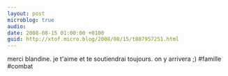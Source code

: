```yaml
---
layout: post
microblog: true
audio: 
date: 2008-08-15 01:00:00 +0100
guid: http://xtof.micro.blog/2008/08/15/t887957251.html
---
```

merci blandine. je t'aime et te soutiendrai toujours. on y arrivera ;) #famille #combat
